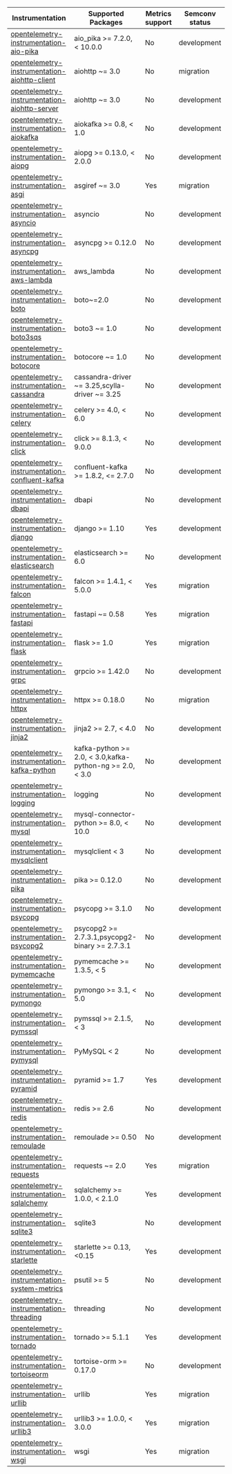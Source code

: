 
| Instrumentation | Supported Packages | Metrics support | Semconv status |
| --------------- | ------------------ | --------------- | -------------- |
| [opentelemetry-instrumentation-aio-pika](./opentelemetry-instrumentation-aio-pika) | aio_pika >= 7.2.0, < 10.0.0 | No | development
| [opentelemetry-instrumentation-aiohttp-client](./opentelemetry-instrumentation-aiohttp-client) | aiohttp ~= 3.0 | No | migration
| [opentelemetry-instrumentation-aiohttp-server](./opentelemetry-instrumentation-aiohttp-server) | aiohttp ~= 3.0 | No | development
| [opentelemetry-instrumentation-aiokafka](./opentelemetry-instrumentation-aiokafka) | aiokafka >= 0.8, < 1.0 | No | development
| [opentelemetry-instrumentation-aiopg](./opentelemetry-instrumentation-aiopg) | aiopg >= 0.13.0, < 2.0.0 | No | development
| [opentelemetry-instrumentation-asgi](./opentelemetry-instrumentation-asgi) | asgiref ~= 3.0 | Yes | migration
| [opentelemetry-instrumentation-asyncio](./opentelemetry-instrumentation-asyncio) | asyncio | No | development
| [opentelemetry-instrumentation-asyncpg](./opentelemetry-instrumentation-asyncpg) | asyncpg >= 0.12.0 | No | development
| [opentelemetry-instrumentation-aws-lambda](./opentelemetry-instrumentation-aws-lambda) | aws_lambda | No | development
| [opentelemetry-instrumentation-boto](./opentelemetry-instrumentation-boto) | boto~=2.0 | No | development
| [opentelemetry-instrumentation-boto3sqs](./opentelemetry-instrumentation-boto3sqs) | boto3 ~= 1.0 | No | development
| [opentelemetry-instrumentation-botocore](./opentelemetry-instrumentation-botocore) | botocore ~= 1.0 | No | development
| [opentelemetry-instrumentation-cassandra](./opentelemetry-instrumentation-cassandra) | cassandra-driver ~= 3.25,scylla-driver ~= 3.25 | No | development
| [opentelemetry-instrumentation-celery](./opentelemetry-instrumentation-celery) | celery >= 4.0, < 6.0 | No | development
| [opentelemetry-instrumentation-click](./opentelemetry-instrumentation-click) | click >= 8.1.3, < 9.0.0 | No | development
| [opentelemetry-instrumentation-confluent-kafka](./opentelemetry-instrumentation-confluent-kafka) | confluent-kafka >= 1.8.2, <= 2.7.0 | No | development
| [opentelemetry-instrumentation-dbapi](./opentelemetry-instrumentation-dbapi) | dbapi | No | development
| [opentelemetry-instrumentation-django](./opentelemetry-instrumentation-django) | django >= 1.10 | Yes | development
| [opentelemetry-instrumentation-elasticsearch](./opentelemetry-instrumentation-elasticsearch) | elasticsearch >= 6.0 | No | development
| [opentelemetry-instrumentation-falcon](./opentelemetry-instrumentation-falcon) | falcon >= 1.4.1, < 5.0.0 | Yes | migration
| [opentelemetry-instrumentation-fastapi](./opentelemetry-instrumentation-fastapi) | fastapi ~= 0.58 | Yes | migration
| [opentelemetry-instrumentation-flask](./opentelemetry-instrumentation-flask) | flask >= 1.0 | Yes | migration
| [opentelemetry-instrumentation-grpc](./opentelemetry-instrumentation-grpc) | grpcio >= 1.42.0 | No | development
| [opentelemetry-instrumentation-httpx](./opentelemetry-instrumentation-httpx) | httpx >= 0.18.0 | No | migration
| [opentelemetry-instrumentation-jinja2](./opentelemetry-instrumentation-jinja2) | jinja2 >= 2.7, < 4.0 | No | development
| [opentelemetry-instrumentation-kafka-python](./opentelemetry-instrumentation-kafka-python) | kafka-python >= 2.0, < 3.0,kafka-python-ng >= 2.0, < 3.0 | No | development
| [opentelemetry-instrumentation-logging](./opentelemetry-instrumentation-logging) | logging | No | development
| [opentelemetry-instrumentation-mysql](./opentelemetry-instrumentation-mysql) | mysql-connector-python >= 8.0, < 10.0 | No | development
| [opentelemetry-instrumentation-mysqlclient](./opentelemetry-instrumentation-mysqlclient) | mysqlclient < 3 | No | development
| [opentelemetry-instrumentation-pika](./opentelemetry-instrumentation-pika) | pika >= 0.12.0 | No | development
| [opentelemetry-instrumentation-psycopg](./opentelemetry-instrumentation-psycopg) | psycopg >= 3.1.0 | No | development
| [opentelemetry-instrumentation-psycopg2](./opentelemetry-instrumentation-psycopg2) | psycopg2 >= 2.7.3.1,psycopg2-binary >= 2.7.3.1 | No | development
| [opentelemetry-instrumentation-pymemcache](./opentelemetry-instrumentation-pymemcache) | pymemcache >= 1.3.5, < 5 | No | development
| [opentelemetry-instrumentation-pymongo](./opentelemetry-instrumentation-pymongo) | pymongo >= 3.1, < 5.0 | No | development
| [opentelemetry-instrumentation-pymssql](./opentelemetry-instrumentation-pymssql) | pymssql >= 2.1.5, < 3 | No | development
| [opentelemetry-instrumentation-pymysql](./opentelemetry-instrumentation-pymysql) | PyMySQL < 2 | No | development
| [opentelemetry-instrumentation-pyramid](./opentelemetry-instrumentation-pyramid) | pyramid >= 1.7 | Yes | development
| [opentelemetry-instrumentation-redis](./opentelemetry-instrumentation-redis) | redis >= 2.6 | No | development
| [opentelemetry-instrumentation-remoulade](./opentelemetry-instrumentation-remoulade) | remoulade >= 0.50 | No | development
| [opentelemetry-instrumentation-requests](./opentelemetry-instrumentation-requests) | requests ~= 2.0 | Yes | migration
| [opentelemetry-instrumentation-sqlalchemy](./opentelemetry-instrumentation-sqlalchemy) | sqlalchemy >= 1.0.0, < 2.1.0 | Yes | development
| [opentelemetry-instrumentation-sqlite3](./opentelemetry-instrumentation-sqlite3) | sqlite3 | No | development
| [opentelemetry-instrumentation-starlette](./opentelemetry-instrumentation-starlette) | starlette >= 0.13, <0.15 | Yes | development
| [opentelemetry-instrumentation-system-metrics](./opentelemetry-instrumentation-system-metrics) | psutil >= 5 | No | development
| [opentelemetry-instrumentation-threading](./opentelemetry-instrumentation-threading) | threading | No | development
| [opentelemetry-instrumentation-tornado](./opentelemetry-instrumentation-tornado) | tornado >= 5.1.1 | Yes | development
| [opentelemetry-instrumentation-tortoiseorm](./opentelemetry-instrumentation-tortoiseorm) | tortoise-orm >= 0.17.0 | No | development
| [opentelemetry-instrumentation-urllib](./opentelemetry-instrumentation-urllib) | urllib | Yes | migration
| [opentelemetry-instrumentation-urllib3](./opentelemetry-instrumentation-urllib3) | urllib3 >= 1.0.0, < 3.0.0 | Yes | migration
| [opentelemetry-instrumentation-wsgi](./opentelemetry-instrumentation-wsgi) | wsgi | Yes | migration
